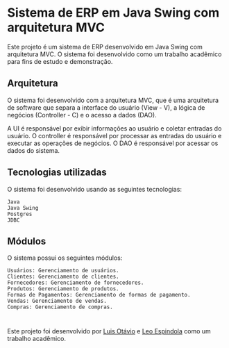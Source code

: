 # Sistema de ERP em Java Swing com arquitetura MVC

Este projeto é um sistema de ERP desenvolvido em Java Swing com arquitetura MVC. O sistema foi desenvolvido como um trabalho acadêmico para fins de estudo e demonstração.

## Arquitetura

O sistema foi desenvolvido com a arquitetura MVC, que é uma arquitetura de software que separa a interface do usuário (View - V), a lógica de negócios (Controller - C) e o acesso a dados (DAO).

A UI é responsável por exibir informações ao usuário e coletar entradas do usuário. O controller é responsável por processar as entradas do usuário e executar as operações de negócios. O DAO é responsável por acessar os dados do sistema.

## Tecnologias utilizadas

O sistema foi desenvolvido usando as seguintes tecnologias:

    Java
    Java Swing
    Postgres
    JDBC

## Módulos

O sistema possui os seguintes módulos:

    Usuários: Gerenciamento de usuários.
    Clientes: Gerenciamento de clientes.
    Fornecedores: Gerenciamento de fornecedores.
    Produtos: Gerenciamento de produtos.
    Formas de Pagamentos: Gerenciamento de formas de pagamento.
    Vendas: Gerenciamento de vendas.
    Compras: Gerenciamento de compras.

#

Este projeto foi desenvolvido por [Luis Otávio](github.com/luis1408) e [Leo Espindola](github.com/oleoespindola) como um trabalho acadêmico.
